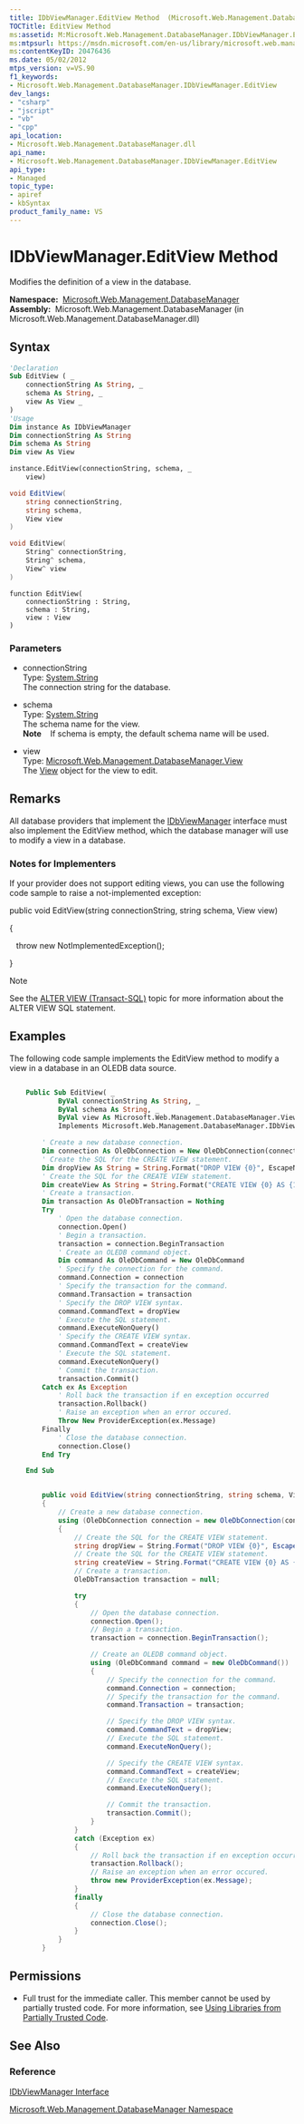 ```yaml
---
title: IDbViewManager.EditView Method  (Microsoft.Web.Management.DatabaseManager)
TOCTitle: EditView Method
ms:assetid: M:Microsoft.Web.Management.DatabaseManager.IDbViewManager.EditView(System.String,System.String,Microsoft.Web.Management.DatabaseManager.View)
ms:mtpsurl: https://msdn.microsoft.com/en-us/library/microsoft.web.management.databasemanager.idbviewmanager.editview(v=VS.90)
ms:contentKeyID: 20476436
ms.date: 05/02/2012
mtps_version: v=VS.90
f1_keywords:
- Microsoft.Web.Management.DatabaseManager.IDbViewManager.EditView
dev_langs:
- "csharp"
- "jscript"
- "vb"
- "cpp"
api_location:
- Microsoft.Web.Management.DatabaseManager.dll
api_name:
- Microsoft.Web.Management.DatabaseManager.IDbViewManager.EditView
api_type:
- Managed
topic_type:
- apiref
- kbSyntax
product_family_name: VS
---
```


# IDbViewManager.EditView Method

Modifies the definition of a view in the database.

**Namespace:**  [Microsoft.Web.Management.DatabaseManager](microsoft-web-management-databasemanager-namespace.md)  
**Assembly:**  Microsoft.Web.Management.DatabaseManager (in Microsoft.Web.Management.DatabaseManager.dll)

## Syntax

```vb
'Declaration
Sub EditView ( _
    connectionString As String, _
    schema As String, _
    view As View _
)
'Usage
Dim instance As IDbViewManager
Dim connectionString As String
Dim schema As String
Dim view As View

instance.EditView(connectionString, schema, _
    view)
```

```csharp
void EditView(
    string connectionString,
    string schema,
    View view
)
```

```cpp
void EditView(
    String^ connectionString, 
    String^ schema, 
    View^ view
)
```

```jscript
function EditView(
    connectionString : String, 
    schema : String, 
    view : View
)
```

### Parameters

  - connectionString  
    Type: [System.String](https://msdn.microsoft.com/library/s1wwdcbf)  
    The connection string for the database.  

<!-- end list -->

  - schema  
    Type: [System.String](https://msdn.microsoft.com/library/s1wwdcbf)  
    The schema name for the view.  
    **Note**    If schema is empty, the default schema name will be used.  

<!-- end list -->

  - view  
    Type: [Microsoft.Web.Management.DatabaseManager.View](view-class-microsoft-web-management-databasemanager.md)  
    The [View](view-class-microsoft-web-management-databasemanager.md) object for the view to edit.  

## Remarks

All database providers that implement the [IDbViewManager](idbviewmanager-interface-microsoft-web-management-databasemanager.md) interface must also implement the EditView method, which the database manager will use to modify a view in a database.

### 

### Notes for Implementers

If your provider does not support editing views, you can use the following code sample to raise a not-implemented exception:

public void EditView(string connectionString, string schema, View view)

{

   throw new NotImplementedException();

}


> [!NOTE]  
> See the [ALTER VIEW (Transact-SQL)](http://msdn.microsoft.com/en-us/library/ms173846.aspx) topic for more information about the ALTER VIEW SQL statement.


## Examples

The following code sample implements the EditView method to modify a view in a database in an OLEDB data source.

```vb

    Public Sub EditView( _
            ByVal connectionString As String, _
            ByVal schema As String, _
            ByVal view As Microsoft.Web.Management.DatabaseManager.View) _
            Implements Microsoft.Web.Management.DatabaseManager.IDbViewManager.EditView

        ' Create a new database connection.
        Dim connection As OleDbConnection = New OleDbConnection(connectionString)
        ' Create the SQL for the CREATE VIEW statement.
        Dim dropView As String = String.Format("DROP VIEW {0}", EscapeName(view.Name))
        ' Create the SQL for the CREATE VIEW statement.
        Dim createView As String = String.Format("CREATE VIEW {0} AS {1}", EscapeName(view.Name), view.Definition)
        ' Create a transaction.
        Dim transaction As OleDbTransaction = Nothing
        Try
            ' Open the database connection.
            connection.Open()
            ' Begin a transaction.
            transaction = connection.BeginTransaction
            ' Create an OLEDB command object.
            Dim command As OleDbCommand = New OleDbCommand
            ' Specify the connection for the command.
            command.Connection = connection
            ' Specify the transaction for the command.
            command.Transaction = transaction
            ' Specify the DROP VIEW syntax.
            command.CommandText = dropView
            ' Execute the SQL statement.
            command.ExecuteNonQuery()
            ' Specify the CREATE VIEW syntax.
            command.CommandText = createView
            ' Execute the SQL statement.
            command.ExecuteNonQuery()
            ' Commit the transaction.
            transaction.Commit()
        Catch ex As Exception
            ' Roll back the transaction if en exception occurred
            transaction.Rollback()
            ' Raise an exception when an error occured.
            Throw New ProviderException(ex.Message)
        Finally
            ' Close the database connection.
            connection.Close()
        End Try

    End Sub

```

```csharp

        public void EditView(string connectionString, string schema, View view)
        {
            // Create a new database connection.
            using (OleDbConnection connection = new OleDbConnection(connectionString))
            {
                // Create the SQL for the CREATE VIEW statement.
                string dropView = String.Format("DROP VIEW {0}", EscapeName(view.Name));
                // Create the SQL for the CREATE VIEW statement.
                string createView = String.Format("CREATE VIEW {0} AS {1}", EscapeName(view.Name), view.Definition);
                // Create a transaction.
                OleDbTransaction transaction = null;

                try
                {
                    // Open the database connection.
                    connection.Open();
                    // Begin a transaction.
                    transaction = connection.BeginTransaction();

                    // Create an OLEDB command object.
                    using (OleDbCommand command = new OleDbCommand())
                    {
                        // Specify the connection for the command.
                        command.Connection = connection;
                        // Specify the transaction for the command.
                        command.Transaction = transaction;

                        // Specify the DROP VIEW syntax.
                        command.CommandText = dropView;
                        // Execute the SQL statement.
                        command.ExecuteNonQuery();

                        // Specify the CREATE VIEW syntax.
                        command.CommandText = createView;
                        // Execute the SQL statement.
                        command.ExecuteNonQuery();

                        // Commit the transaction.
                        transaction.Commit();
                    }
                }
                catch (Exception ex)
                {
                    // Roll back the transaction if en exception occurred
                    transaction.Rollback();
                    // Raise an exception when an error occured.
                    throw new ProviderException(ex.Message);
                }
                finally
                {
                    // Close the database connection.
                    connection.Close();
                }
            }
        }

```

## Permissions

  - Full trust for the immediate caller. This member cannot be used by partially trusted code. For more information, see [Using Libraries from Partially Trusted Code](https://msdn.microsoft.com/library/8skskf63).

## See Also

### Reference

[IDbViewManager Interface](idbviewmanager-interface-microsoft-web-management-databasemanager.md)

[Microsoft.Web.Management.DatabaseManager Namespace](microsoft-web-management-databasemanager-namespace.md)

